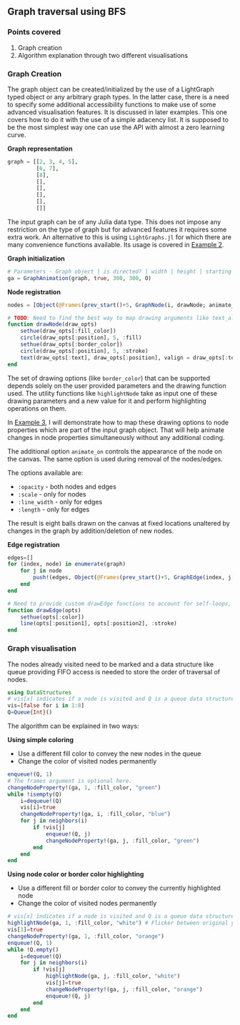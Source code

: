 ## Graph traversal using BFS

### Points covered
1. Graph creation
2. Algorithm explanation through two different visualisations

### Graph Creation

The graph object can be created/initialized by the use of a LightGraph typed object or any arbitrary graph types. In the latter case, there is a need to specify some additional accessibility functions to make use of some advanced visualisation features. It is discussed in later examples. This one covers how to do it with the use of a simple adacency list. It is supposed to be the most simplest way one can use the API with almost a zero learning curve.

**Graph representation**
```julia
graph = [[2, 3, 4, 5],
         [6, 7],
         [8],
         [],
         [],
         [],
         [],
         []]
```
The input graph can be of any Julia data type. This does not impose any restriction on the type of graph but for advanced features it requires some extra work. An alternative to this is using `LightGraphs.jl` for which there are many convenience functions available. Its usage is covered in [Example 2](example2.md).

**Graph initialization**
```julia
# Parameters - Graph object | is directed? | width | height | starting position
ga = GraphAnimation(graph, true, 300, 300, O)
```

**Node registration**
```julia
nodes = [Object(@Frames(prev_start()+5, GraphNode(i, drawNode; animate_on=:scale, fill_color="yellow", border_color="black", text=string(i), text_valign=:middle, text_halign=:center)) for i in range(1, 8; step=1)]

# TODO: Need to find the best way to map drawing arguments like text_align (specified before) into the drawing function. Using a dictionary, seems a good idea.
function drawNode(draw_opts)
    sethue(draw_opts[:fill_color])
    circle(draw_opts[:position], 5, :fill)
    sethue(draw_opts[:border_color])
    circle(draw_opts[:position], 5, :stroke)
    text(draw_opts[:text], draw_opts[:position], valign = draw_opts[:text_valign], halign = draw_opts[:text_halign])
end
```
The set of drawing options (like `border_color`) that can be supported depends solely on the user provided parameters and the drawing function used. The utility functions like `highlightNode` take as input one of these drawing parameters and a new value for it and perform highlighting operations on them.

In [Example 3](example3.md), I will demonstrate how to map these drawing options to node properties which are part of the input graph object. That will help animate changes in node properties simultaneously without any additional coding.

The additional option `animate_on` controls the appearance of the node on the canvas. The same option is used during removal of the nodes/edges.

The options available are:
* `:opacity` - both nodes and edges
* `:scale` - only for nodes
* `:line_width` - only for edges
* `:length` - only for edges

The result is eight balls drawn on the canvas at fixed locations unaltered by changes in the graph by addition/deletion of new nodes.

**Edge registration**

```julia
edges=[]
for (index, node) in enumerate(graph)
    for j in node
        push!(edges, Object(@Frames(prev_start()+5, GraphEdge(index, j[1], drawEdge; animate_on=:length, color="black"))))
    end
end

# Need to provide custom drawEdge functions to account for self-loops, curved edges etc.
function drawEdge(opts)
    sethue(opts[:color])
    line(opts[:position1], opts[:position2], :stroke)
end
```

### Graph visualisation

The nodes already visited need to be marked and a data structure like queue providing FIFO access is needed to store the order of traversal of nodes.
```julia
using DataStructures
# vis[x] indicates if a node is visited and Q is a queue data structure
vis=[false for i in 1:8]
Q=Queue{Int}()
```

The algorithm can be explained in two ways:

**Using simple coloring**
* Use a different fill color to convey the new nodes in the queue
* Change the color of visited nodes permanently

```julia
enqueue!(Q, 1)
# The frames argument is optional here.
changeNodeProperty!(ga, 1, :fill_color, "green")
while !isempty(Q)
    i=dequeue!(Q)
    vis[i]=true
    changeNodeProperty!(ga, i, :fill_color, "blue")
    for j in neighbors(i)
        if !vis[j]
            enqueue!(Q, j)
            changeNodeProperty!(ga, j, :fill_color, "green")
        end
    end
end
```

**Using node color or border color highlighting**
* Use a different fill or border color to convey the currently highlighted node
* Change the color of visited nodes permanently

```julia
# vis[x] indicates if a node is visited and Q is a queue data structure
highlightNode(ga, 1, :fill_color, "white") # Flicker between original yellow and white color for some default number of frames
vis[1]=true
changeNodeProperty!(ga, 1, :fill_color, "orange")
enqueue!(Q, 1)
while !Q.empty()
    i=dequeue!(Q)
    for j in neighbors(i)
        if !vis[j]
            highlightNode(ga, j, :fill_color, "white")
            vis[j]=true
            changeNodeProperty!(ga, j, :fill_color, "orange")
            enqueue!(Q, j)
        end
    end
end
```
